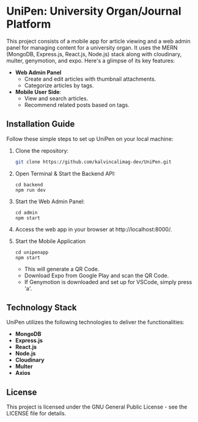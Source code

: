 # UniPen: University Organ/Journal Platform

This project consists of a mobile app for article viewing and a web admin panel for managing content for a university organ. It uses the MERN (MongoDB, Express.js, React.js, Node.js) stack along with cloudinary, multer, genymotion, and expo. Here's a glimpse of its key features:


- **Web Admin Panel**
    - Create and edit articles with thumbnail attachments.
    - Categorize articles by tags.
- **Mobile User Side**: 
    - View and search articles.
    - Recommend related posts based on tags.

## Installation Guide 

Follow these simple steps to set up UniPen on your local machine:

1. Clone the repository:

   ```bash
   git clone https://github.com/kalvincalimag-dev/UniPen.git
   ```

2. Open Terminal & Start the Backend API:
   ```
   cd backend 
   npm run dev 
   ```

3. Start the Web Admin Panel:
   ```
   cd admin 
   npm start 
   ```

3. Access the web app in your browser at http://localhost:8000/.

4. Start the Mobile Application 
   ```
   cd unipenapp
   npm start
   ```

    - This will generate a QR Code.
    - Download Expo from Google Play and scan the QR Code.
    - If Genymotion is downloaded and set up for VSCode, simply press 'a'.


## Technology Stack 

UniPen utilizes the following technologies to deliver the functionalities:

- **MongoDB**
- **Express.js** 
- **React.js**
- **Node.js**
- **Cloudinary**
- **Multer**
- **Axios**

## License

This project is licensed under the GNU General Public License - see the LICENSE file for details.



